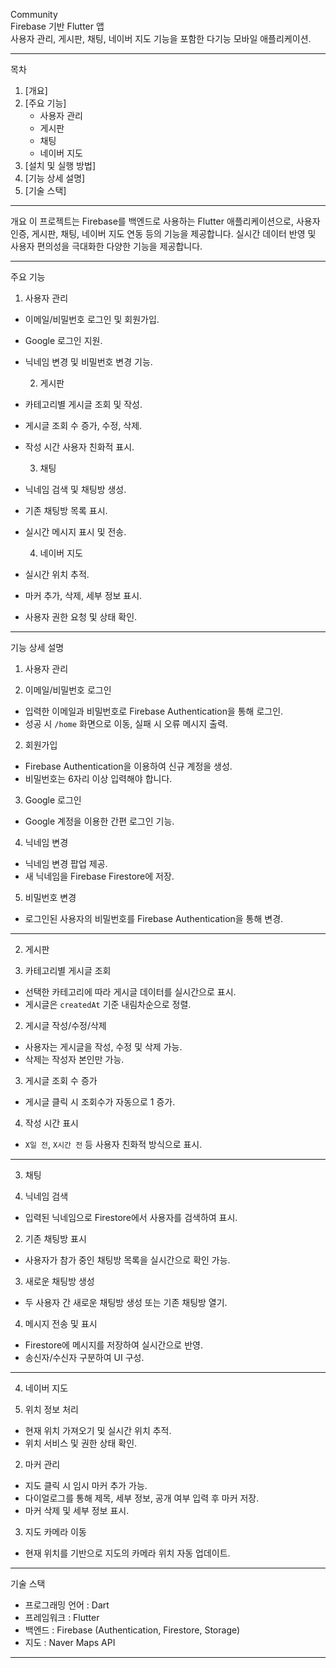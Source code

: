 Community  
 Firebase 기반 Flutter 앱   
사용자 관리, 게시판, 채팅, 네이버 지도 기능을 포함한 다기능 모바일 애플리케이션.

---

   목차 
1. [개요]
2. [주요 기능]
   - 사용자 관리  
   - 게시판  
   - 채팅  
   - 네이버 지도  
3. [설치 및 실행 방법]
4. [기능 상세 설명]
5. [기술 스택]

---

   개요 
이 프로젝트는 Firebase를 백엔드로 사용하는 Flutter 애플리케이션으로, 사용자 인증, 게시판, 채팅, 네이버 지도 연동 등의 기능을 제공합니다. 실시간 데이터 반영 및 사용자 편의성을 극대화한 다양한 기능을 제공합니다.

---

   주요 기능 

   1. 사용자 관리 
- 이메일/비밀번호 로그인 및 회원가입.
- Google 로그인 지원.
- 닉네임 변경 및 비밀번호 변경 기능.

   2. 게시판 
- 카테고리별 게시글 조회 및 작성.
- 게시글 조회 수 증가, 수정, 삭제.
- 작성 시간 사용자 친화적 표시.

   3. 채팅 
- 닉네임 검색 및 채팅방 생성.
- 기존 채팅방 목록 표시.
- 실시간 메시지 표시 및 전송.

   4. 네이버 지도 
- 실시간 위치 추적.
- 마커 추가, 삭제, 세부 정보 표시.
- 사용자 권한 요청 및 상태 확인.

---

   기능 상세 설명 

   1. 사용자 관리 

1.  이메일/비밀번호 로그인 
   - 입력한 이메일과 비밀번호로 Firebase Authentication을 통해 로그인.
   - 성공 시 `/home` 화면으로 이동, 실패 시 오류 메시지 출력.

2.  회원가입 
   - Firebase Authentication을 이용하여 신규 계정을 생성.
   - 비밀번호는 6자리 이상 입력해야 합니다.

3.  Google 로그인 
   - Google 계정을 이용한 간편 로그인 기능.

4.  닉네임 변경 
   - 닉네임 변경 팝업 제공.  
   - 새 닉네임을 Firebase Firestore에 저장.

5.  비밀번호 변경 
   - 로그인된 사용자의 비밀번호를 Firebase Authentication을 통해 변경.

---

   2. 게시판 

1.  카테고리별 게시글 조회 
   - 선택한 카테고리에 따라 게시글 데이터를 실시간으로 표시.
   - 게시글은 `createdAt` 기준 내림차순으로 정렬.

2.  게시글 작성/수정/삭제 
   - 사용자는 게시글을 작성, 수정 및 삭제 가능.
   - 삭제는 작성자 본인만 가능.

3.  게시글 조회 수 증가 
   - 게시글 클릭 시 조회수가 자동으로 1 증가.

4.  작성 시간 표시 
   - `X일 전`, `X시간 전` 등 사용자 친화적 방식으로 표시.

---

   3. 채팅 

1.  닉네임 검색 
   - 입력된 닉네임으로 Firestore에서 사용자를 검색하여 표시.

2.  기존 채팅방 표시 
   - 사용자가 참가 중인 채팅방 목록을 실시간으로 확인 가능.

3.  새로운 채팅방 생성 
   - 두 사용자 간 새로운 채팅방 생성 또는 기존 채팅방 열기.

4.  메시지 전송 및 표시 
   - Firestore에 메시지를 저장하여 실시간으로 반영.
   - 송신자/수신자 구분하여 UI 구성.

---

   4. 네이버 지도 

1.  위치 정보 처리 
   - 현재 위치 가져오기 및 실시간 위치 추적.
   - 위치 서비스 및 권한 상태 확인.

2.  마커 관리 
   - 지도 클릭 시 임시 마커 추가 가능.
   - 다이얼로그를 통해 제목, 세부 정보, 공개 여부 입력 후 마커 저장.
   - 마커 삭제 및 세부 정보 표시.

3.  지도 카메라 이동 
   - 현재 위치를 기반으로 지도의 카메라 위치 자동 업데이트.

---

   기술 스택 

-  프로그래밍 언어 : Dart  
-  프레임워크 : Flutter  
-  백엔드 : Firebase (Authentication, Firestore, Storage)  
-  지도 : Naver Maps API  

---
